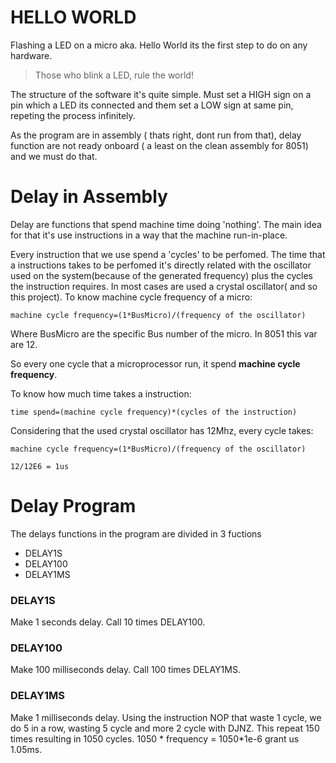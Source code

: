 # HELLO WORLD
Flashing a LED on a micro aka. Hello World its the first step to do on any hardware. 
>Those who  blink a LED,  rule the world!

The structure of the software it's quite simple. Must set a HIGH sign on a pin which a LED its connected and them set a LOW sign at same pin, repeting the process infinitely.

As the program are in assembly ( thats right, dont run from that), delay function are not ready onboard ( a least on the clean assembly for 8051) and we must do that.

# Delay in Assembly

Delay are functions that spend machine time doing 'nothing'. The main idea for that it's use instructions in a way that the machine run-in-place. 

Every instruction that we use spend a 'cycles' to be perfomed. The time that a instructions takes to be perfomed it's directly related with the oscillator used on the system(because of the generated frequency)  plus the cycles the instruction requires. In most cases are used a crystal oscillator( and so this project). To know machine cycle frequency of a micro:

``machine cycle frequency=(1*BusMicro)/(frequency of the oscillator)``

Where BusMicro are the specific Bus number of the micro. In 8051 this var are 12.

So every one cycle that a microprocessor run, it spend **machine cycle frequency**.

To know how much time takes a instruction:

``time spend=(machine cycle frequency)*(cycles of the instruction)``

Considering that the used crystal oscillator has 12Mhz, every cycle takes:

``machine cycle frequency=(1*BusMicro)/(frequency of the oscillator)``

``12/12E6 = 1us``

# Delay Program

The delays functions in the program are divided in 3 fuctions
* DELAY1S
* DELAY100
* DELAY1MS

### DELAY1S
Make 1 seconds delay. Call 10 times DELAY100.
### DELAY100
Make 100 milliseconds delay. Call 100 times DELAY1MS.
### DELAY1MS
Make 1 milliseconds delay. Using the instruction NOP that waste 1 cycle, we do 5 in a row, wasting 5 cycle and more 2 cycle with DJNZ. This repeat 150 times resulting in 1050 cycles. 1050 * frequency = 1050*1e-6 grant us 1.05ms.
